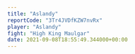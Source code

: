 ```yaml
---
title: "Aslandy"
reportCode: "3Tr4JVDfKZW7nvRx"
player: "Aslandy"
fight: "High King Maulgar"
date: 2021-09-08T18:55:49.344000+00:00
---
```

